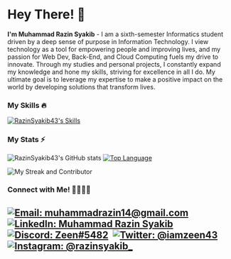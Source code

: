 # Hey There! 👋

**I'm Muhammad Razin Syakib** - I am a sixth-semester Informatics student driven by a deep sense of purpose in Information Technology. I view technology as a tool for empowering people and improving lives, and my passion for Web Dev, Back-End, and Cloud Computing fuels my drive to innovate.
Through my studies and personal projects, I constantly expand my knowledge and hone my skills, striving for excellence in all I do. My ultimate goal is to leverage my expertise to make a positive impact on the world by developing solutions that transform lives.

### My Skills 🔥
[![RazinSyakib43's Skills](https://skillicons.dev/icons?i=js,html,css,php,nodejs,gcp,firebase,tailwind,figma,git,discord)](https://skillicons.dev)

### My Stats ⚡
![RazinSyakib43's GitHub stats](https://github-readme-stats-sigma-five.vercel.app/api?username=razinsyakib43&show_icons=true&theme=algolia) [![Top Language](https://github-readme-stats-sigma-five.vercel.app/api/top-langs/?username=razinsyakib43&layout=compact&langs_count=8&theme=algolia)](https://github.com/razinsyakib43/github-readme-stats)

![My Streak and Contributor](https://github-readme-streak-stats.herokuapp.com/?user=razinsyakib43&theme=react&border=61dafb&hide_border=true)

### Connect with Me! 🫱🏻‍🫲🏼
[![Email: muhammadrazin14@gmail.com](https://img.shields.io/badge/Gmail-D14836?style=for-the-badge&logo=gmail&logoColor=white)](mailto:muhammadrazin14@gmail.com)&nbsp;
[![LinkedIn: Muhammad Razin Syakib](https://img.shields.io/badge/LinkedIn-0077B5?style=for-the-badge&logo=linkedin&logoColor=white)]((https://www.linkedin.com/in/muhammad-razin-syakib/))&nbsp;
[![Discord: Zeen#5482](https://img.shields.io/badge/Discord-7289DA?style=for-the-badge&logo=discord&logoColor=white)](https://discord.com/users/706507324642295809)&nbsp;
[![Twitter: @iamzeen43](https://img.shields.io/badge/Twitter-1DA1F2?style=for-the-badge&logo=twitter&logoColor=white)](https://twitter.com/iamzeen43)&nbsp;
[![Instagram: @razinsyakib_](https://img.shields.io/badge/Instagram-E4405F?style=for-the-badge&logo=instagram&logoColor=white)](https://www.instagram.com/razinsyakib_/)&nbsp;
---

